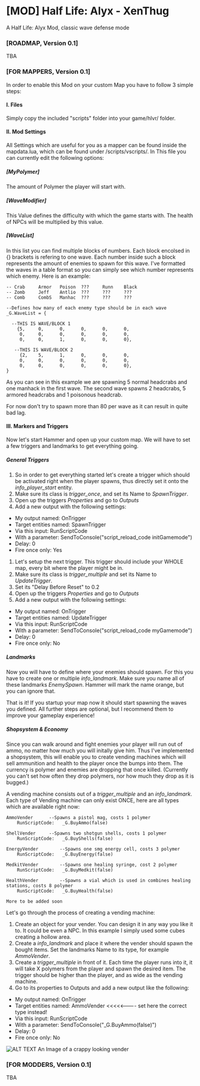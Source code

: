 # [MOD] Half Life: Alyx - XenThug
A Half Life: Alyx Mod, classic wave defense mode

<h3>[ROADMAP, Version 0.1]</h3>

TBA

<h3>[FOR MAPPERS, Version 0.1]</h3>
In order to enable this Mod on your custom Map you have to follow 3 simple steps:

#### I. **Files**
Simply copy the included "scripts" folder into your game/hlvr/ folder.

#### II. **Mod Settings**
All Settings which are useful for you as a mapper can be found inside the mapdata.lua, which can be found 
under /scripts/vscripts/. In This file you can currently edit the following options:

##### **[MyPolymer]** 
The amount of Polymer the player will start with.

##### **[WaveModifier]** 
This Value defines the difficulty with which the game starts with. The health of NPCs will be multiplied by this value.

##### **[WaveList]** 
In this list you can find multiple blocks of numbers. Each block encolsed in {} brackets is refering to one wave. Each number inside such a block represents the amount of enemies to spawn for this wave. I've formatted the waves in a table format so you can simply see which number represents which enemy. Here is an example:

```
-- Crab		Armor	Poison	???		Runn	Black
-- Zomb		Jeff	Antlio	???		???		???
-- Comb		CombS	Manhac	???		???		???

--Defines how many of each enemy type should be in each wave
_G.WaveList = {
	
  --THIS IS WAVE/BLOCK 1
	{5, 	0, 		0, 		0, 		0, 		0,
	 0, 	0, 		0, 		0, 		0, 		0,
	 0, 	0, 		1, 		0, 		0, 		0},
	 
   --THIS IS WAVE/BLOCK 2
	 {2, 	5,		1,		0, 		0, 		0,
	 0, 	0, 		0, 		0, 		0, 		0,
	 0, 	0, 		0, 		0, 		0, 		0},
}
```
As you can see in this example we are spawning 5 normal headcrabs and one manhack in the first wave.
The second wave spawns 2 headcrabs, 5 armored headcrabs and 1 poisonous headcrab.

For now don't try to spawn more than 80 per wave as it can result in quite bad lag.

#### III. **Markers and Triggers**
Now let's start Hammer and open up your custom map. We will have to set a few triggers and landmarks to get everything going.

##### General Triggers
1. So in order to get everything started let's create a trigger which should be activated right when the player spawns, thus directly set it onto the *info_player_start* entity.
2. Make sure its class is *trigger_once*, and set its Name to *SpawnTrigger*.
3. Open up the triggers *Properties* and go to *Outputs*
4. Add a new output with the following settings:
  - My output named:        OnTrigger
  - Target entities named:  SpawnTrigger
  - Via this input:         RunScriptCode
  - With a parameter:       SendToConsole("script_reload_code initGamemode")
  - Delay:                  0
  - Fire once only:         Yes

1. Let's setup the next trigger. This trigger should include your WHOLE map, every bit where the player might be in.
2. Make sure its class is *trigger_multiple* and set its Name to *UpdateTrigger*.
3. Set its "Delay Before Reset" to 0.2
4. Open up the triggers *Properties* and go to *Outputs*
5. Add a new output with the following settings:
  - My output named:        OnTrigger
  - Target entities named:  UpdateTrigger
  - Via this input:         RunScriptCode
  - With a parameter:       SendToConsole("script_reload_code myGamemode")
  - Delay:                  0
  - Fire once only:         No
  
##### Landmarks
Now you will have to define where your enemies should spawn. For this you have to create one or multiple *info_landmark*. Make sure you name all of these landmarks *EnemySpawn*. Hammer will mark the name orange, but you can ignore that.

That is it! If you startup your map now it should start spawning the waves you defined. All further steps are optional, but I recommend them to improve your gameplay experience!

##### Shopsystem & Economy
Since you can walk around and fight enemies your player will run out of ammo, no matter how much you will initally give him. Thus I've implemented a shopsystem, this will enable you to create vending machines which will sell ammunition and health to the player once the bumps into them. The currency is polymer and enemies are dropping that once killed. (Currently you can't set how often they drop polymers, nor how much they drop as it is bugged.)

A vending machine consists out of a *trigger_multiple* and an *info_landmark*. Each type of Vending machine can only exist ONCE, here are all types which are available right now:

```
AmmoVender		--Spawns a pistol mag, costs 1 polymer
	RunScriptCode:	 _G.BuyAmmo(false)
	
ShellVender		--Spawns two shotgun shells, costs 1 polymer
	RunScriptCode:	 _G.BuyShells(false)	
	
EnergyVender		--Spawns one smg energy cell, costs 3 polymer
	RunScriptCode:	 _G.BuyEnergy(false)
	
MedkitVender		--Spawns one healing syringe, cost 2 polymer
	RunScriptCode:	 _G.BuyMedkit(false)
	
HealthVender		--Spawns a vial which is used in combines healing stations, costs 8 polymer
	RunScriptCode:	 _G.BuyHealth(false)
	
More to be added soon
```

Let's go through the process of creating a vending machine:

1. Create an object for your vender. You can design it in any way you like it to. It could be even a NPC. In this example I simply used some cubes creating a hollow area.
2. Create a *info_landmark* and place it where the vender should spawn the bought items. Set the landmarks Name to its type, for example *AmmoVender*.
3. Create a *trigger_multiple* in front of it. Each time the player runs into it, it will take X polymers from the player and spawn the desired item. The trigger should be higher than the player, and as wide as the vending machine.
4. Go to its properties to Outputs and add a new output like the following:
  - My output named:        OnTrigger
  - Target entities named:  AmmoVender		<<<<<---- set here the correct type instead!
  - Via this input:         RunScriptCode
  - With a parameter:       SendToConsole("_G.BuyAmmo(false)")
  - Delay:                  0
  - Fire once only:         No


![ALT TEXT An Image of a crappy looking vender](http://cvreleague.eu/wp-content/uploads/2020/04/Unbenannt.png)

<h3>[FOR MODDERS, Version 0.1]</h3>

TBA
